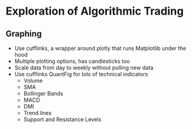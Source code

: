 # Exploration of Algorithmic Trading

## Graphing
- Use cufflinks, a wrapper around plotly that runs Matplotlib under the hood
- Multiple plotting options, has candlesticks too
- Scale data from day to weekly without pulling new data 
- Use cufflinks QuantFig for lots of technical indicators
  - Volume
  - SMA
  - Bollinger Bands 
  - MACD
  - DMI
  - Trend lines 
  - Support and Resistance Levels 

